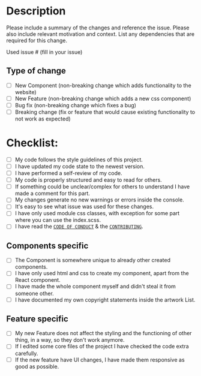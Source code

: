 # Description

Please include a summary of the changes and reference the issue. Please also include relevant motivation and context.
List any dependencies that are required for this change.

Used issue # (fill in your issue)

## Type of change

- [ ] New Component (non-breaking change which adds functionality to the website)
- [ ] New Feature (non-breaking change which adds a new css component)
- [ ] Bug fix (non-breaking change which fixes a bug)
- [ ] Breaking change (fix or feature that would cause existing functionality to not work as expected)

# Checklist:

- [ ] My code follows the style guidelines of this project.
- [ ] I have updated my code state to the newest version.
- [ ] I have performed a self-review of my code.
- [ ] My code is properly structured and easy to read for others.
- [ ] If something could be unclear/complex for others to understand I have made a comment for this part.
- [ ] My changes generate no new warnings or errors inside the console.
- [ ] It's easy to see what issue was used for these changes.
- [ ] I have only used module css classes, with exception for some part where you can use the index.scss.
- [ ] I have read the [`CODE OF CONDUCT`](../CODE_OF_CONDUCT.md) & the [`CONTRIBUTING`](../CONTRIBUTING.md).

## Components specific

- [ ] The Component is somewhere unique to already other created components.
- [ ] I have only used html and css to create my component, apart from the React component.
- [ ] I have made the whole component myself and didn't steal it from someone other.
- [ ] I have documented my own copyright statements inside the artwork List.

## Feature specific

- [ ] My new Feature does not affect the styling and the functioning of other thing, in a way, so they don't work
  anymore.
- [ ] If I edited some core files of the project I have checked the code extra carefully.
- [ ] If the new feature have UI changes, I have made them responsive as good as possible.

